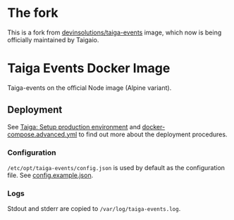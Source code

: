 # The fork

This is a fork from [devinsolutions/taiga-events](https://github.com/devinsolutions/docker-taiga-events) image, 
which now is being officially maintained by Taigaio.

# Taiga Events Docker Image

Taiga-events on the official Node image (Alpine variant).

## Deployment

See [Taiga: Setup production environment](
https://taigaio.github.io/taiga-doc/dist/setup-production.html) and
[docker-compose.advanced.yml](
https://github.com/devinsolutions/docker-taiga/blob/master/docker-compose.advanced.yml)
to find out more about the deployment procedures.

### Configuration

`/etc/opt/taiga-events/config.json` is used by default as the configuration
file. See [config.example.json](
https://github.com/taigaio/taiga-events/blob/master/config.example.json).

### Logs

Stdout and stderr are copied to `/var/log/taiga-events.log`.
